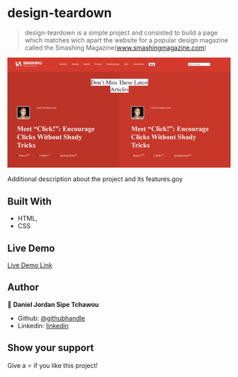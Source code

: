 # design-teardown
> design-teardown is a simple project and consisted to build a page which matches wich apart the website for a popular design magazine called the Smashing Magazine(www.smashingmagazine.com)

![screenshot](./preview.png)

Additional description about the project and its features.goy

## Built With

- HTML,
- CSS

## Live Demo

[Live Demo Link](https://github.com/sipe-daniel/design-teardown/blob/feature-main-page/index.html)

## Author

👤 **Daniel Jordan Sipe Tchawou**

- Github: [@githubhandle](https://github.com/sipe-daniel)
- Linkedin: [linkedin](https://linkedin.com/in/daniel-jordan-sipe-tchawou)

## Show your support

Give a ⭐️ if you like this project!

